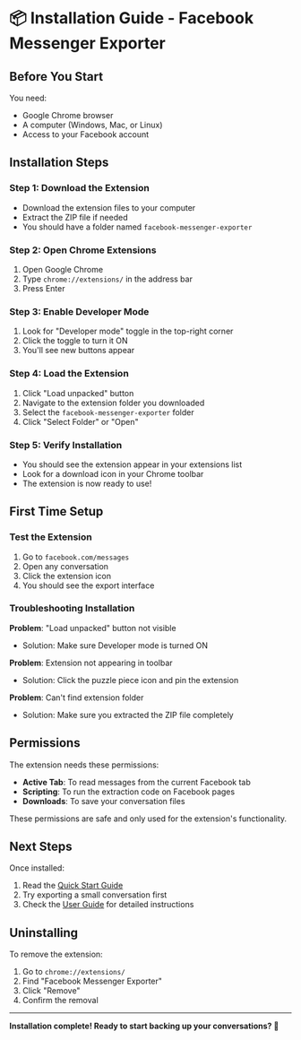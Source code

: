 # 📦 Installation Guide - Facebook Messenger Exporter

## Before You Start

You need:
- Google Chrome browser
- A computer (Windows, Mac, or Linux)
- Access to your Facebook account

## Installation Steps

### Step 1: Download the Extension
- Download the extension files to your computer
- Extract the ZIP file if needed
- You should have a folder named `facebook-messenger-exporter`

### Step 2: Open Chrome Extensions
1. Open Google Chrome
2. Type `chrome://extensions/` in the address bar
3. Press Enter

### Step 3: Enable Developer Mode
1. Look for "Developer mode" toggle in the top-right corner
2. Click the toggle to turn it ON
3. You'll see new buttons appear

### Step 4: Load the Extension
1. Click "Load unpacked" button
2. Navigate to the extension folder you downloaded
3. Select the `facebook-messenger-exporter` folder
4. Click "Select Folder" or "Open"

### Step 5: Verify Installation
- You should see the extension appear in your extensions list
- Look for a download icon in your Chrome toolbar
- The extension is now ready to use!

## First Time Setup

### Test the Extension
1. Go to `facebook.com/messages`
2. Open any conversation
3. Click the extension icon
4. You should see the export interface

### Troubleshooting Installation

**Problem**: "Load unpacked" button not visible
- Solution: Make sure Developer mode is turned ON

**Problem**: Extension not appearing in toolbar
- Solution: Click the puzzle piece icon and pin the extension

**Problem**: Can't find extension folder
- Solution: Make sure you extracted the ZIP file completely

## Permissions

The extension needs these permissions:
- **Active Tab**: To read messages from the current Facebook tab
- **Scripting**: To run the extraction code on Facebook pages
- **Downloads**: To save your conversation files

These permissions are safe and only used for the extension's functionality.

## Next Steps

Once installed:
1. Read the [Quick Start Guide](QUICK_START.md)
2. Try exporting a small conversation first
3. Check the [User Guide](USER_GUIDE.md) for detailed instructions

## Uninstalling

To remove the extension:
1. Go to `chrome://extensions/`
2. Find "Facebook Messenger Exporter"
3. Click "Remove"
4. Confirm the removal

---

**Installation complete! Ready to start backing up your conversations? 🎉**
